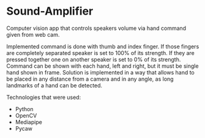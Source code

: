 # Sound-Amplifier
Computer vision app that controls speakers volume via hand command given from web cam.

Implemented command is done with thumb and index finger. If those fingers are completely separated speaker is set to 100% of its strength. If they are pressed together one on another speaker is set to 0% of its strength. 
Command can be shown with each hand, left and right, but it must be single hand shown in frame. Solution is implemented in a way that allows hand to be placed in any distance from a camera and in any angle, as long landmarks of a hand can be detected.

Technologies that were used:
- Python
- OpenCV
- Mediapipe
- Pycaw
